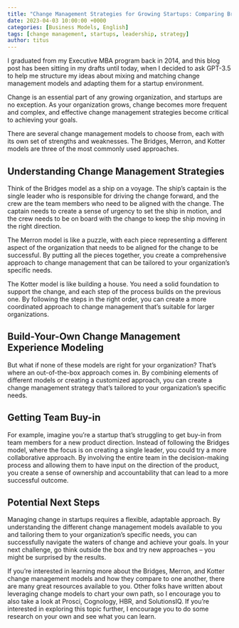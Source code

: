 ```yaml
---
title: "Change Management Strategies for Growing Startups: Comparing Bridges, Merron, and Kotter Models"
date: 2023-04-03 10:00:00 +0000
categories: [Business Models, English]
tags: [change management, startups, leadership, strategy]
author: titus
---
```


I graduated from my Executive MBA program back in 2014, and this blog post has been sitting in my drafts until today, when I decided to ask GPT-3.5 to help me structure my ideas about mixing and matching change management models and adapting them for a startup environment.

Change is an essential part of any growing organization, and startups are no exception. As your organization grows, change becomes more frequent and complex, and effective change management strategies become critical to achieving your goals.

There are several change management models to choose from, each with its own set of strengths and weaknesses. The Bridges, Merron, and Kotter models are three of the most commonly used approaches.

## Understanding Change Management Strategies

Think of the Bridges model as a ship on a voyage. The ship’s captain is the single leader who is responsible for driving the change forward, and the crew are the team members who need to be aligned with the change. The captain needs to create a sense of urgency to set the ship in motion, and the crew needs to be on board with the change to keep the ship moving in the right direction.

The Merron model is like a puzzle, with each piece representing a different aspect of the organization that needs to be aligned for the change to be successful. By putting all the pieces together, you create a comprehensive approach to change management that can be tailored to your organization’s specific needs.

The Kotter model is like building a house. You need a solid foundation to support the change, and each step of the process builds on the previous one. By following the steps in the right order, you can create a more coordinated approach to change management that’s suitable for larger organizations.

## Build-Your-Own Change Management Experience Modeling

But what if none of these models are right for your organization? That’s where an out-of-the-box approach comes in. By combining elements of different models or creating a customized approach, you can create a change management strategy that’s tailored to your organization’s specific needs.

## Getting Team Buy-in

For example, imagine you’re a startup that’s struggling to get buy-in from team members for a new product direction. Instead of following the Bridges model, where the focus is on creating a single leader, you could try a more collaborative approach. By involving the entire team in the decision-making process and allowing them to have input on the direction of the product, you create a sense of ownership and accountability that can lead to a more successful outcome.

## Potential Next Steps

Managing change in startups requires a flexible, adaptable approach. By understanding the different change management models available to you and tailoring them to your organization’s specific needs, you can successfully navigate the waters of change and achieve your goals. In your next challenge, go think outside the box and try new approaches – you might be surprised by the results.

If you’re interested in learning more about the Bridges, Merron, and Kotter change management models and how they compare to one another, there are many great resources available to you. Other folks have written about leveraging change models to chart your own path, so I encourage you to also take a look at Prosci, Cognology, HBR, and SolutionsIQ. If you’re interested in exploring this topic further, I encourage you to do some research on your own and see what you can learn.
